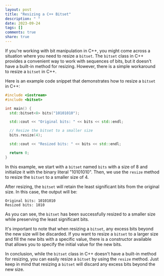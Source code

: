 ```yaml
---
layout: post
title: "Resizing a C++ Bitset"
description: " "
date: 2023-09-24
tags: []
comments: true
share: true
---
```


If you're working with bit manipulation in C++, you might come across a situation where you need to resize a `bitset`. The `bitset` class in C++ provides a convenient way to work with sequences of bits, but it doesn't have a built-in method for resizing. However, there is a simple workaround to resize a `bitset` in C++.

Here is an example code snippet that demonstrates how to resize a `bitset` in C++:

```cpp
#include <iostream>
#include <bitset>

int main() {
  std::bitset<8> bits("10101010");

  std::cout << "Original bits: " << bits << std::endl;

  // Resize the bitset to a smaller size
  bits.resize(4);

  std::cout << "Resized bits: " << bits << std::endl;

  return 0;
}
```

In this example, we start with a `bitset` named `bits` with a size of 8 and initialize it with the binary literal "10101010". Then, we use the `resize` method to resize the `bitset` to a smaller size of 4. 

After resizing, the `bitset` will retain the least significant bits from the original size. In this case, the output will be:

```
Original bits: 10101010
Resized bits: 1010
```

As you can see, the `bitset` has been successfully resized to a smaller size while preserving the least significant bits.

It's important to note that when resizing a `bitset`, any excess bits beyond the new size will be discarded. If you want to resize a `bitset` to a larger size and fill the new bits with a specific value, there is a constructor available that allows you to specify the initial value for the new bits.

In conclusion, while the `bitset` class in C++ doesn't have a built-in method for resizing, you can easily resize a `bitset` by using the `resize` method. Just keep in mind that resizing a `bitset` will discard any excess bits beyond the new size.